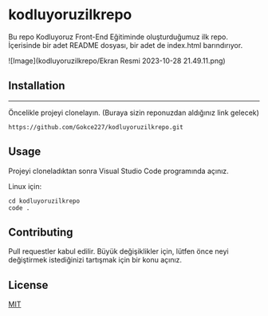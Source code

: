 # kodluyoruzilkrepo
Bu repo Kodluyoruz Front-End Eğitiminde oluşturduğumuz ilk repo. İçerisinde bir adet README dosyası, bir adet de index.html barındırıyor.

![Image](kodluyoruzilkrepo/Ekran Resmi 2023-10-28 21.49.11.png)

## Installation
------------------------------------------------------
Öncelikle projeyi clonelayın. (Buraya sizin reponuzdan aldığınız link gelecek)

```
https://github.com/Gokce227/kodluyoruzilkrepo.git
```
## Usage
Projeyi cloneladıktan sonra Visual Studio Code programında açınız.

Linux için:
```
cd kodluyoruzilkrepo
code .
```
## Contributing
Pull requestler kabul edilir. Büyük değişiklikler için, lütfen önce neyi değiştirmek istediğinizi tartışmak için bir konu açınız.

## License
[MIT](http://a.com)